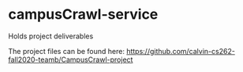 # campusCrawl-service
Holds project deliverables

The project files can be found here:
https://github.com/calvin-cs262-fall2020-teamb/CampusCrawl-project
